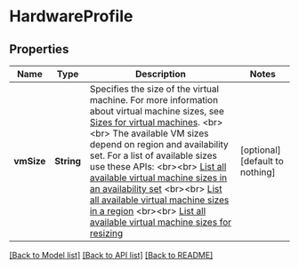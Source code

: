 # HardwareProfile


## Properties
Name | Type | Description | Notes
------------ | ------------- | ------------- | -------------
**vmSize** | **String** | Specifies the size of the virtual machine. For more information about virtual machine sizes, see [Sizes for virtual machines](https://docs.microsoft.com/azure/virtual-machines/virtual-machines-windows-sizes?toc&#x3D;%2fazure%2fvirtual-machines%2fwindows%2ftoc.json). &lt;br&gt;&lt;br&gt; The available VM sizes depend on region and availability set. For a list of available sizes use these APIs:  &lt;br&gt;&lt;br&gt; [List all available virtual machine sizes in an availability set](https://docs.microsoft.com/rest/api/compute/availabilitysets/listavailablesizes) &lt;br&gt;&lt;br&gt; [List all available virtual machine sizes in a region](https://docs.microsoft.com/rest/api/compute/virtualmachinesizes/list) &lt;br&gt;&lt;br&gt; [List all available virtual machine sizes for resizing](https://docs.microsoft.com/rest/api/compute/virtualmachines/listavailablesizes) | [optional] [default to nothing]


[[Back to Model list]](../README.md#models) [[Back to API list]](../README.md#api-endpoints) [[Back to README]](../README.md)


